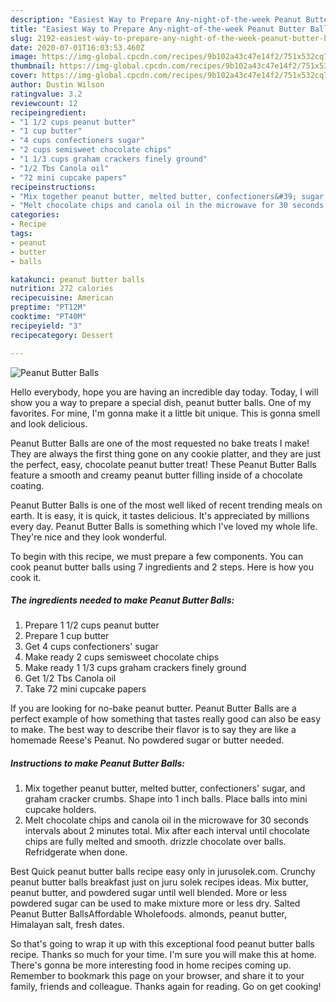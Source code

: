 ```yaml
---
description: "Easiest Way to Prepare Any-night-of-the-week Peanut Butter Balls"
title: "Easiest Way to Prepare Any-night-of-the-week Peanut Butter Balls"
slug: 2192-easiest-way-to-prepare-any-night-of-the-week-peanut-butter-balls
date: 2020-07-01T16:03:53.460Z
image: https://img-global.cpcdn.com/recipes/9b102a43c47e14f2/751x532cq70/peanut-butter-balls-recipe-main-photo.jpg
thumbnail: https://img-global.cpcdn.com/recipes/9b102a43c47e14f2/751x532cq70/peanut-butter-balls-recipe-main-photo.jpg
cover: https://img-global.cpcdn.com/recipes/9b102a43c47e14f2/751x532cq70/peanut-butter-balls-recipe-main-photo.jpg
author: Dustin Wilson
ratingvalue: 3.2
reviewcount: 12
recipeingredient:
- "1 1/2 cups peanut butter"
- "1 cup butter"
- "4 cups confectioners sugar"
- "2 cups semisweet chocolate chips"
- "1 1/3 cups graham crackers finely ground"
- "1/2 Tbs Canola oil"
- "72 mini cupcake papers"
recipeinstructions:
- "Mix together peanut butter, melted butter, confectioners&#39; sugar, and graham cracker crumbs. Shape into 1 inch balls. Place balls into mini cupcake holders."
- "Melt chocolate chips and canola oil in the microwave for 30 seconds intervals about 2 minutes total. Mix after each interval until chocolate chips are fully melted and smooth. drizzle chocolate over balls. Refridgerate when done."
categories:
- Recipe
tags:
- peanut
- butter
- balls

katakunci: peanut butter balls 
nutrition: 272 calories
recipecuisine: American
preptime: "PT12M"
cooktime: "PT40M"
recipeyield: "3"
recipecategory: Dessert

---
```



![Peanut Butter Balls](https://img-global.cpcdn.com/recipes/9b102a43c47e14f2/751x532cq70/peanut-butter-balls-recipe-main-photo.jpg)

Hello everybody, hope you are having an incredible day today. Today, I will show you a way to prepare a special dish, peanut butter balls. One of my favorites. For mine, I'm gonna make it a little bit unique. This is gonna smell and look delicious.

Peanut Butter Balls are one of the most requested no bake treats I make! They are always the first thing gone on any cookie platter, and they are just the perfect, easy, chocolate peanut butter treat! These Peanut Butter Balls feature a smooth and creamy peanut butter filling inside of a chocolate coating.

Peanut Butter Balls is one of the most well liked of recent trending meals on earth. It is easy, it is quick, it tastes delicious. It's appreciated by millions every day. Peanut Butter Balls is something which I've loved my whole life. They're nice and they look wonderful.


To begin with this recipe, we must prepare a few components. You can cook peanut butter balls using 7 ingredients and 2 steps. Here is how you cook it.

<!--inarticleads1-->

##### The ingredients needed to make Peanut Butter Balls:

1. Prepare 1 1/2 cups peanut butter
1. Prepare 1 cup butter
1. Get 4 cups confectioners&#39; sugar
1. Make ready 2 cups semisweet chocolate chips
1. Make ready 1 1/3 cups graham crackers finely ground
1. Get 1/2 Tbs Canola oil
1. Take 72 mini cupcake papers


If you are looking for no-bake peanut butter. Peanut Butter Balls are a perfect example of how something that tastes really good can also be easy to make. The best way to describe their flavor is to say they are like a homemade Reese&#39;s Peanut. No powdered sugar or butter needed. 

<!--inarticleads2-->

##### Instructions to make Peanut Butter Balls:

1. Mix together peanut butter, melted butter, confectioners&#39; sugar, and graham cracker crumbs. Shape into 1 inch balls. Place balls into mini cupcake holders.
1. Melt chocolate chips and canola oil in the microwave for 30 seconds intervals about 2 minutes total. Mix after each interval until chocolate chips are fully melted and smooth. drizzle chocolate over balls. Refridgerate when done.


Best Quick peanut butter balls recipe easy only in jurusolek.com. Crunchy peanut butter balls breakfast just on juru solek recipes ideas. Mix butter, peanut butter, and powdered sugar until well blended. More or less powdered sugar can be used to make mixture more or less dry. Salted Peanut Butter BallsAffordable Wholefoods. almonds, peanut butter, Himalayan salt, fresh dates. 

So that's going to wrap it up with this exceptional food peanut butter balls recipe. Thanks so much for your time. I'm sure you will make this at home. There's gonna be more interesting food in home recipes coming up. Remember to bookmark this page on your browser, and share it to your family, friends and colleague. Thanks again for reading. Go on get cooking!
